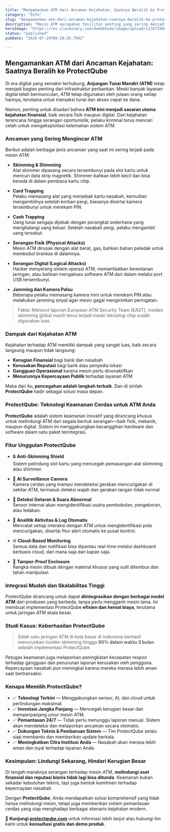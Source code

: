 ```yaml
---
title: "Mengamankan ATM dari Ancaman Kejahatan: Saatnya Beralih ke ProtectQube"
category: "Info"
slug: "mengamankan-atm-dari-ancaman-kejahatan-saatnya-beralih-ke-protectqube"
description: "Mesin ATM merupakan fasilitas penting yang sering menjadi target tindak kejahatan jika tidak diamankan dengan baik. Bagi Anda pemilik lokasi yang menyediakan ruang untuk ATM, penting untuk mengambil langkah-langkah keamanan guna melindungi aset ini. Berikut beberapa tips yang bisa diterapkan:"
heroImage: "https://res.cloudinary.com/dwkkbhn4z/image/upload/v1747194830/atm-9590813_1280_11zon_xlxigx.png"
status: "published"
pubDate: "2025-07-24T08:28:26.794Z"

---
```





## Mengamankan ATM dari Ancaman Kejahatan: Saatnya Beralih ke ProtectQube

Di era digital yang semakin terhubung, **Anjungan Tunai Mandiri (ATM)** tetap menjadi bagian penting dari infrastruktur perbankan. Meski banyak layanan digital telah bermunculan, ATM tetap digunakan oleh jutaan orang setiap harinya, terutama untuk transaksi tunai dan akses cepat ke dana.


Namun, penting untuk disadari bahwa **ATM kini menjadi sasaran utama kejahatan finansial**, baik secara fisik maupun digital. Dari kejahatan terencana hingga serangan oportunistik, pelaku kriminal terus mencari celah untuk mengeksploitasi kelemahan sistem ATM.

### Ancaman yang Sering Mengincar ATM

Berikut adalah berbagai jenis ancaman yang saat ini sering terjadi pada mesin ATM:

- **Skimming & Shimming**  
  Alat skimmer dipasang secara tersembunyi pada slot kartu untuk mencuri data strip magnetik. Shimmer bahkan lebih kecil dan bisa berada di dalam pembaca kartu chip.

- **Card Trapping**  
  Pelaku memasang alat yang menjebak kartu nasabah, kemudian mengambilnya setelah korban pergi, biasanya disertai kamera tersembunyi untuk merekam PIN.

- **Cash Trapping**  
  Uang tunai sengaja dijebak dengan perangkat sederhana yang menghalangi uang keluar. Setelah nasabah pergi, pelaku mengambil uang tersebut.

- **Serangan Fisik (Physical Attacks)**  
  Mesin ATM dirusak dengan alat berat, gas, bahkan bahan peledak untuk membobol brankas di dalamnya.

- **Serangan Digital (Logical Attacks)**  
  Hacker menyerang sistem operasi ATM, memanfaatkan kerentanan jaringan, atau bahkan mengakses software ATM dari dalam melalui port USB tersembunyi.

- **Jamming dan Kamera Palsu**  
  Beberapa pelaku memasang kamera mini untuk merekam PIN atau melakukan jamming sinyal agar mesin gagal mengirimkan peringatan.

> Fakta: Menurut laporan European ATM Security Team (EAST), insiden skimming global masih terus terjadi meski teknologi chip sudah digunakan luas.



### Dampak dari Kejahatan ATM

Kejahatan terhadap ATM memiliki dampak yang sangat luas, baik secara langsung maupun tidak langsung:

- **Kerugian Finansial** bagi bank dan nasabah
- **Kerusakan Reputasi** bagi bank atau penyedia lokasi
- **Gangguan Operasional** karena mesin perlu dinonaktifkan
- **Menurunnya Kepercayaan Publik** terhadap layanan ATM

Maka dari itu, **pencegahan adalah langkah terbaik**. Dan di sinilah **ProtectQube** hadir sebagai solusi masa depan.



### ProtectQube: Teknologi Keamanan Cerdas untuk ATM Anda

**ProtectQube** adalah sistem keamanan inovatif yang dirancang khusus untuk melindungi ATM dari segala bentuk serangan—baik fisik, mekanik, maupun digital. Sistem ini menggabungkan kecanggihan hardware dan software dalam satu paket terintegrasi.

### Fitur Unggulan ProtectQube  

- 🔒 **Anti-Skimming Shield**  
  Sistem pelindung slot kartu yang mencegah pemasangan alat skimming atau shimmer.

- 🎥 **AI Surveillance Camera**  
  Kamera cerdas yang mampu mendeteksi gerakan mencurigakan di sekitar ATM, termasuk deteksi wajah dan gerakan tangan tidak normal.

- 🚨 **Deteksi Getaran & Suara Abnormal**  
  Sensor internal akan mengidentifikasi usaha pembobolan, pengeboran, atau ledakan.

- 🧠 **Analitik Aktivitas & Log Otomatis**  
  Mencatat setiap interaksi dengan ATM untuk mengidentifikasi pola mencurigakan, disertai fitur alert otomatis ke pusat kontrol.

- 🌐 **Cloud-Based Monitoring**  
  Semua data dan notifikasi bisa dipantau real-time melalui dashboard berbasis cloud, dari mana saja dan kapan saja.

- 🔐 **Tamper-Proof Enclosure**  
  Rangka mesin dibuat dengan material khusus yang sulit ditembus dan tahan manipulasi.


### Integrasi Mudah dan Skalabilitas Tinggi

ProtectQube dirancang untuk dapat **diintegrasikan dengan berbagai model ATM** dari produsen yang berbeda, tanpa perlu mengganti mesin lama. Ini membuat implementasi ProtectQube **efisien dan hemat biaya**, terutama untuk jaringan ATM skala besar.



### Studi Kasus: Keberhasilan ProtectQube

> Salah satu jaringan ATM di kota besar di Indonesia berhasil menurunkan insiden skimming hingga **90% dalam waktu 3 bulan** setelah implementasi ProtectQube.

Petugas keamanan juga melaporkan peningkatan kecepatan respon terhadap gangguan dan penurunan laporan kerusakan oleh pengguna. Kepercayaan nasabah pun meningkat karena mereka merasa lebih aman saat bertransaksi.


### Kenapa Memilih ProtectQube?

- ✅ **Teknologi Terkini** — Menggabungkan sensor, AI, dan cloud untuk perlindungan maksimal.
- ✅ **Investasi Jangka Panjang** — Mencegah kerugian besar dan memperpanjang umur mesin ATM.
- ✅ **Pemantauan 24/7** — Tidak perlu menunggu laporan manual. Sistem akan mendeteksi dan melaporkan ancaman secara otomatis.
- ✅ **Dukungan Teknis & Pembaruan Sistem** — Tim ProtectQube selalu siap membantu dan memberikan update berkala.
- ✅ **Meningkatkan Citra Institusi Anda** — Nasabah akan merasa lebih aman dan loyal terhadap layanan Anda.



### Kesimpulan: Lindungi Sekarang, Hindari Kerugian Besar

Di tengah maraknya serangan terhadap mesin ATM, **melindungi aset finansial dan reputasi bisnis tidak lagi bisa ditunda**. Keamanan bukan sekadar kebutuhan teknis, tapi juga bentuk komitmen terhadap kepercayaan nasabah.

Dengan **ProtectQube**, Anda mendapatkan solusi komprehensif yang tidak hanya melindungi mesin, tetapi juga memberikan sistem pemantauan cerdas yang siap menghadapi berbagai skenario kejahatan modern.



🔗 **Kunjungi <a href="https://protectqube.com">protectqube.com</a>** untuk informasi lebih lanjut atau hubungi tim kami untuk **konsultasi gratis dan demo produk**.



